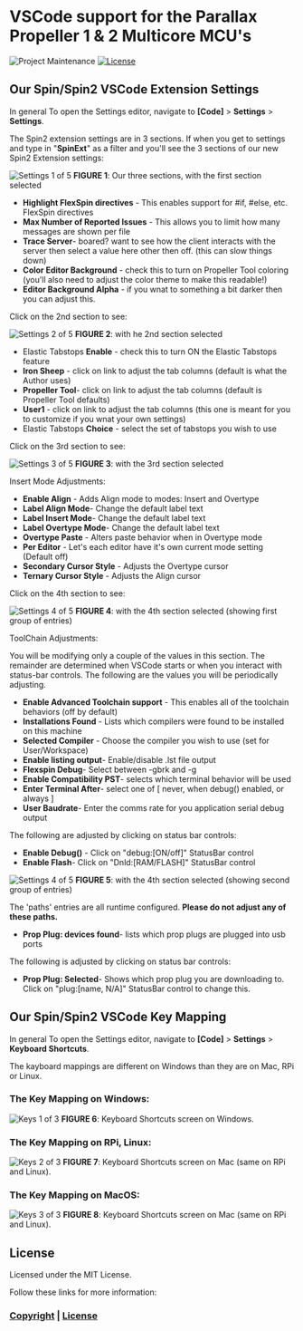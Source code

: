 # VSCode support for the Parallax Propeller 1 & 2 Multicore MCU's

![Project Maintenance][maintenance-shield]
[![License][license-shield]](LICENSE) 

## Our Spin/Spin2 VSCode Extension Settings

In general To open the Settings editor, navigate to **[Code]** > **Settings** > **Settings**.

The Spin2 extension settings are in 3 sections.  If when you get to settings and type in "**SpinExt**" as a filter and you'll see the 3 sections of our new Spin2 Extension settings:

![Settings 1 of 5](./DOCs/stgs-extn.png)
**FIGURE 1**: Our three sections, with the first section selected

- **Highlight FlexSpin directives** - This enables support for #if, #else, etc. FlexSpin directives
- **Max Number of Reported Issues** - This allows you to limit how many messages are shown per file
- **Trace Server**- boared? want to see how the client interacts with the server then select a value here other then off. (this can slow things down)
- **Color Editor Background** - check this to turn on Propeller Tool coloring (you'll also need to adjust the color theme to make this readable!)
- **Editor Background Alpha** - if you wnat to something a bit darker then you can adjust this.

Click on the 2nd section to see:

![Settings 2 of 5](./DOCs/stgs-tabstops.png)
**FIGURE 2**: with he 2nd section selected

- Elastic Tabstops **Enable** - check this to turn ON the Elastic Tabstops feature
- **Iron Sheep** - click on link to adjust the tab columns (default is what the Author uses)
- **Propeller Tool**- click on link to adjust the tab columns (default is Propeller Tool defaults)
- **User1** - click on link to adjust the tab columns (this one is meant for you to customize if you wnat your own settings)
- Elastic Tabstops **Choice** - select the set of tabstops you wish to use

Click on the 3rd section to see:

![Settings 3 of 5](./DOCs/stgs-insertMode.png)
**FIGURE 3**: with the 3rd section selected

Insert Mode Adjustments:

- **Enable Align** - Adds Align mode to modes: Insert and Overtype
- **Label Align Mode**- Change the default label text
- **Label Insert Mode**- Change the default label text
- **Label Overtype Mode**- Change the default label text
- **Overtype Paste** - Alters paste behavior when in Overtype mode
- **Per Editor** - Let's each editor have it's own current mode setting (Default off)
- **Secondary Cursor Style** - Adjusts the Overtype cursor
- **Ternary Cursor Style** - Adjusts the Align cursor

Click on the 4th section to see:

![Settings 4 of 5](./DOCs/stgs-toolchain1.png)
**FIGURE 4**: with the 4th section selected (showing first group of entries)

ToolChain Adjustments:

You will be modifying only a couple of the values in this section. The remainder are determined when VSCode starts or when you interact with status-bar controls. The following are the values you will be periodically adjusting.

- **Enable Advanced Toolchain support** - This enables all of the toolchain behaviors (off by default)
- **Installations Found** - Lists which compilers were found to be installed on this machine
- **Selected Compiler** - Choose the compiler you wish to use (set for User/Workspace)
- **Enable listing output**- Enable/disable .lst file output
- **Flexspin Debug**- Select between -gbrk and -g
- **Enable Compatibility PST**- selects which terminal behavior will be used
- **Enter Terminal After**- select one of [ never, when debug() enabled, or always ]
- **User Baudrate**- Enter the comms rate for you application serial debug output

The following are adjusted by clicking on status bar controls:

- **Enable Debug()** - Click on "debug:[ON/off]" StatusBar control
- **Enable Flash**- Click on "Dnld:[RAM/FLASH]" StatusBar control

![Settings 4 of 5](./DOCs/stgs-toolchain2.png)
**FIGURE 5**: with the 4th section selected (showing second group of entries)

The 'paths' entries are all runtime configured. **Please do not adjust any of these paths.**

- **Prop Plug: devices found**- lists which prop plugs are plugged into usb ports

The following is adjusted by clicking on status bar controls:

- **Prop Plug: Selected**- Shows which prop plug you are downloading to. Click on "plug:[name, N/A]" StatusBar control to change this.

## Our Spin/Spin2 VSCode Key Mapping

In general To open the Settings editor, navigate to **[Code]** > **Settings** > **Keyboard Shortcuts**.

The kayboard mappings are different on Windows than they are on Mac, RPi or Linux.

### The Key Mapping on Windows:

![Keys 1 of 3](./DOCs/win-keys.png)
**FIGURE 6**: Keyboard Shortcuts screen on Windows.

### The Key Mapping on RPi, Linux:

![Keys 2 of 3](./DOCs/RPi-keys.png)
**FIGURE 7**: Keyboard Shortcuts screen on Mac (same on RPi and Linux).

### The Key Mapping on MacOS:

![Keys 3 of 3](./DOCs/mac-keys.png)
**FIGURE 8**: Keyboard Shortcuts screen on Mac (same on RPi and Linux).

## License

Licensed under the MIT License. 

Follow these links for more information:

### [Copyright](copyright) | [License](LICENSE)

[maintenance-shield]: https://img.shields.io/badge/maintainer-stephen%40ironsheep%2ebiz-blue.svg?style=for-the-badge

[marketplace-version]: https://vsmarketplacebadge.apphb.com/version-short/ironsheepproductionsllc.spin2.svg

[marketplace-installs]: https://vsmarketplacebadge.apphb.com/installs-short/ironsheepproductionsllc.spin2.svg

[marketplace-rating]: https://vsmarketplacebadge.apphb.com/rating-short/ironsheepproductionsllc.spin2.svg

[license-shield]: https://img.shields.io/badge/License-MIT-yellow.svg

[Release-shield]: https://img.shields.io/github/release/ironsheep/P2-vscode-extensions/all.svg

[Issues-shield]: https://img.shields.io/github/issues/ironsheep/P2-vscode-extensions.svg
